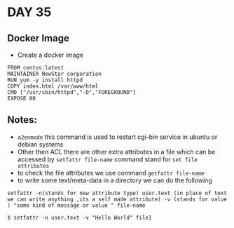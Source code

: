 # DAY 35

## Docker Image

* Create a docker image
```
FROM centos:latest
MAINTAINER NewStar corporation
RUN yum -y install httpd
COPY index.html /var/www/html
CMD ["/usr/sbin/httpd","-D","FOREGROUND"]
EXPOSE 80
```

## Notes:
  * ```a2enmode``` this command is used to restart cgi-bin service in ubuntu or debian systems
  * Other then ACL there are other extra attributes in a file which can be accessed by ```setfattr file-name``` command stand for ```set file attributes```
  * to check the file attributes we use command ```getfattr file-name```
  * to write some text/meta-data in a directory we can do the following
  ```
  setfattr -n(stands for new attribute type) user.text (in place of text we can write anything ,its a self made attribute) -v (stands for value ) "some kind of message or value " file-name
  ```
  ```shell
  $ setfattr -n user.text -v "Hello World" file1
  ```
